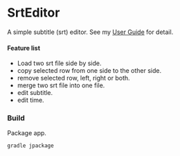 # SrtEditor

A simple subtitle (srt) editor. See my [User Guide](docs/user_guide.md) for detail.

#### Feature list
- Load two srt file side by side.
- copy selected row from one side to the other side.
- remove selected row, left, right or both.
- merge two srt file into one file.
- edit subtitle.
- edit time.
  
### Build

Package app.
```shell
gradle jpackage
```

